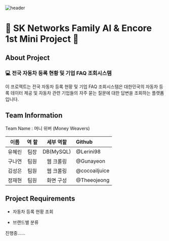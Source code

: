 <!-- ![header](https://capsule-render.vercel.app/api?type=venom&color=gradient&height=300&section=header&text=Money%20Weaver&fontSize=90) -->

![header](https://capsule-render.vercel.app/api?type=waving&color=gradient&customColorList=0,2,2&height=300&section=header&text=Money%20Weaver&fontSize=70)

# 🐣 SK Networks Family AI & Encore 1st Mini Project 🐣

## About Project

### 💻 전국 자동차 등록 현황 및 기업 FAQ 조회시스템

이 프로젝트는 전국 자동차 등록 현황 및 기업 FAQ 조회시스템은 대한민국의 자동차 등록 데이터 제공 및 자동차 관련 기업들의 자주 묻는 질문에 대한 답변을 조회하는 플랫폼입니다.

## Team Information

Team Name : 머니 위버 (Money Weavers)

|  이름  	| 역 할 	| 세부 역할 	|     Github    	|
|:------:	|:-----:	|:---------:	|:------------- 	|
| 유혜린 	| 팀장  	| DB(MySQL) 	| @Lerini98     	|
| 구나연 	| 팀원  	| 웹 크롤링 	| @Gunayeon     	|
| 김성은 	| 팀원  	| 웹 크롤링 	| @cocoailjuice 	|
| 정재현 	| 팀원  	| 화면 구성 	| @Theeojeong       	|


## Project Requirements

* 자동차 등록 현황 조회 

* 브랜드별 분류

진행중......
